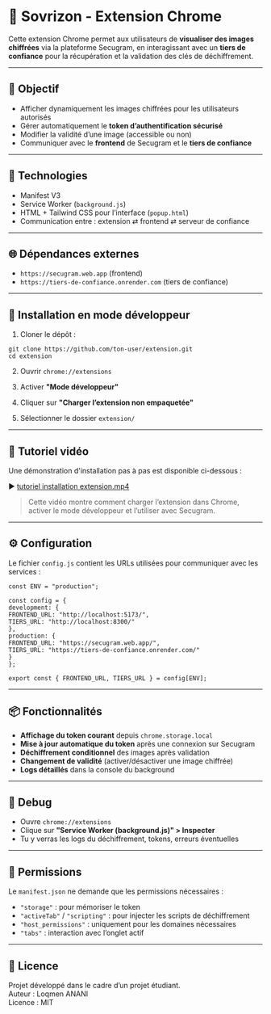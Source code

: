 # 🧩 Sovrizon - Extension Chrome

Cette extension Chrome permet aux utilisateurs de **visualiser des images chiffrées** via la plateforme Secugram, en interagissant avec un **tiers de confiance** pour la récupération et la validation des clés de déchiffrement.

---

## 🔐 Objectif

- Afficher dynamiquement les images chiffrées pour les utilisateurs autorisés
- Gérer automatiquement le **token d’authentification sécurisé**
- Modifier la validité d’une image (accessible ou non)
- Communiquer avec le **frontend** de Secugram et le **tiers de confiance**

---

## 🧱 Technologies

- Manifest V3
- Service Worker (`background.js`)
- HTML + Tailwind CSS pour l’interface (`popup.html`)
- Communication entre : extension ⇄ frontend ⇄ serveur de confiance

---

## 🌐 Dépendances externes

- `https://secugram.web.app` (frontend)
- `https://tiers-de-confiance.onrender.com` (tiers de confiance)

---

## 🚀 Installation en mode développeur

1. Cloner le dépôt :

```
git clone https://github.com/ton-user/extension.git
cd extension
```

2. Ouvrir `chrome://extensions`

3. Activer **"Mode développeur"**

4. Cliquer sur **"Charger l’extension non empaquetée"**

5. Sélectionner le dossier `extension/`

---



## 🎥 Tutoriel vidéo

Une démonstration d'installation pas à pas est disponible ci-dessous :

▶️ [tutoriel installation extension.mp4](./media/tutoriel%20installation%20extension.mp4)

> Cette vidéo montre comment charger l’extension dans Chrome, activer le mode développeur et l’utiliser avec Secugram.


--- 
## ⚙️ Configuration

Le fichier `config.js` contient les URLs utilisées pour communiquer avec les services :

```
const ENV = "production";

const config = {
development: {
FRONTEND_URL: "http://localhost:5173/",
TIERS_URL: "http://localhost:8300/"
},
production: {
FRONTEND_URL: "https://secugram.web.app/",
TIERS_URL: "https://tiers-de-confiance.onrender.com/"
}
};

export const { FRONTEND_URL, TIERS_URL } = config[ENV];
```

---

## 📦 Fonctionnalités

- **Affichage du token courant** depuis `chrome.storage.local`
- **Mise à jour automatique du token** après une connexion sur Secugram
- **Déchiffrement conditionnel** des images après validation
- **Changement de validité** (activer/désactiver une image chiffrée)
- **Logs détaillés** dans la console du background

---

## 🧪 Debug

- Ouvre `chrome://extensions`
- Clique sur **"Service Worker (background.js)" > Inspecter**
- Tu y verras les logs du déchiffrement, tokens, erreurs éventuelles

---

## 🛑 Permissions

Le `manifest.json` ne demande que les permissions nécessaires :

- `"storage"` : pour mémoriser le token
- `"activeTab"` / `"scripting"` : pour injecter les scripts de déchiffrement
- `"host_permissions"` : uniquement pour les domaines nécessaires
- `"tabs"` : interaction avec l’onglet actif

---

## 📝 Licence

Projet développé dans le cadre d’un projet étudiant.  
Auteur : Loqmen ANANI  
Licence : MIT